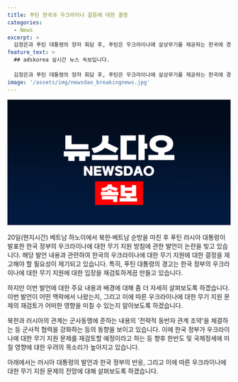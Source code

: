 ```yaml
---
title: 푸틴 한국과 우크라이나 갈등에 대한 결정
categories:
  - News
excerpt: >
  김정은과 푸틴 대통령의 양자 회담 후, 푸틴은 우크라이나에 살상무기를 제공하는 한국에 경고했다. 한국 정부가 우크라이나에 무기를 제공하는 계획을 재검토한다는 발표에 대해, 푸틴은 그에 따른 결정을 내리겠다고 밝혔다. 이에 대해 푸틴은 북한에 무기를 공급하는 것을 배제하지 않았지만, 한국은 북한이 침략받을 경우에만 군사 지원을 제공할 것이라고 강조했다.
feature_text: >
  ## adskorea 실시간 뉴스 속보입니다.

  김정은과 푸틴 대통령의 양자 회담 후, 푸틴은 우크라이나에 살상무기를 제공하는 한국에 경고했다. 한국 정부가 우크라이나에 무기를 제공하는 계획을 재검토한다는 발표에 대해, 푸틴은 그에 따른 결정을 내리겠다고 밝혔다. 이에 대해 푸틴은 북한에 무기를 공급하는 것을 배제하지 않았지만, 한국은 북한이 침략받을 경우에만 군사 지원을 제공할 것이라고 강조했다.
image: '/assets/img/newsdao_breakingnews.jpg'
---
```


<p><img src="/assets/img/newsdao_breakingnews.jpg" alt="adskorea 속보" /></p>

<p>20일(현지시간) 베트남 하노이에서 북한·베트남 순방을 마친 후 푸틴 러시아 대통령이 발표한 한국 정부의 우크라이나에 대한 무기 지원 방침에 관한 발언이 논란을 빚고 있습니다. 해당 발언 내용과 관련하여 한국의 우크라이나에 대한 무기 지원에 대한 결정을 재고해야 할 필요성이 제기되고 있습니다. 특히, 푸틴 대통령의 경고는 한국 정부의 우크라이나에 대한 무기 지원에 대한 입장을 재검토하게끔 만들고 있습니다. </p>

<p>하지만 이번 발언에 대한 주요 내용과 배경에 대해 좀 더 자세히 살펴보도록 하겠습니다. 이번 발언이 어떤 맥락에서 나왔는지, 그리고 이에 따른 우크라이나에 대한 무기 지원 문제의 재검토가 어떠한 영향을 미칠 수 있는지 알아보도록 하겠습니다. </p>

<p>북한과 러시아의 관계는 군사동맹에 준하는 내용의 '전략적 동반자 관계 조약'을 체결하는 등 군사적 협력을 강화하는 등의 동향을 보이고 있습니다. 이에 한국 정부가 우크라이나에 대한 무기 지원 문제를 재검토할 예정이라고 하는 등 향후 한반도 및 국제정세에 미칠 영향에 대한 우려의 목소리가 높아지고 있습니다.</p>

<p>아래에서는 러시아 대통령의 발언과 한국 정부의 반응, 그리고 이에 따른 우크라이나에 대한 무기 지원 문제의 전망에 대해 살펴보도록 하겠습니다.</p>

